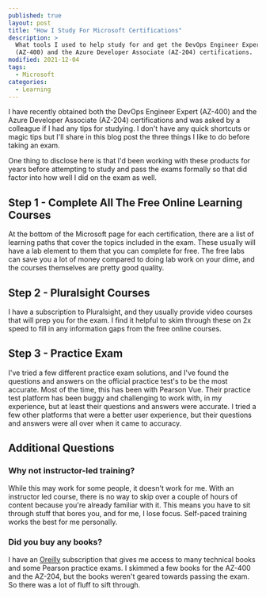 ```yaml
---
published: true
layout: post
title: "How I Study For Microsoft Certifications"
description: >
  What tools I used to help study for and get the DevOps Engineer Expert
  (AZ-400) and the Azure Developer Associate (AZ-204) certifications.
modified: 2021-12-04
tags:
  - Microsoft
categories:
  - Learning
---
```


I have recently obtained both the DevOps Engineer Expert (AZ-400) and the Azure
Developer Associate (AZ-204) certifications and was asked by a colleague if I
had any tips for studying. I don't have any quick shortcuts or magic tips but
I'll share in this blog post the three things I like to do before taking an
exam.

One thing to disclose here is that I'd been working with these products for
years before attempting to study and pass the exams formally so that did factor
into how well I did on the exam as well.

## Step 1 - Complete All The Free Online Learning Courses

At the bottom of the Microsoft page for each certification, there are a list of
learning paths that cover the topics included in the exam. These usually will
have a lab element to them that you can complete for free. The free labs can
save you a lot of money compared to doing lab work on your dime, and the courses
themselves are pretty good quality.

## Step 2 - Pluralsight Courses

I have a subscription to Pluralsight, and they usually provide video courses
that will prep you for the exam. I find it helpful to skim through these on 2x
speed to fill in any information gaps from the free online courses.

## Step 3 - Practice Exam

I've tried a few different practice exam solutions, and I've found the questions
and answers on the official practice test's to be the most accurate. Most of the
time, this has been with Pearson Vue. Their practice test platform has been
buggy and challenging to work with, in my experience, but at least their
questions and answers were accurate. I tried a few other platforms that were a
better user experience, but their questions and answers were all over when it
came to accuracy.

## Additional Questions

### Why not instructor-led training?

While this may work for some people, it doesn't work for me. With an instructor
led course, there is no way to skip over a couple of hours of content because
you're already familiar with it. This means you have to sit through stuff that
bores you, and for me, I lose focus. Self-paced training works the best for me
personally.

### Did you buy any books?

I have an [Oreilly](https://www.oreilly.com/) subscription that gives me access
to many technical books and some Pearson practice exams. I skimmed a few books
for the AZ-400 and the AZ-204, but the books weren't geared towards passing the
exam. So there was a lot of fluff to sift through.
